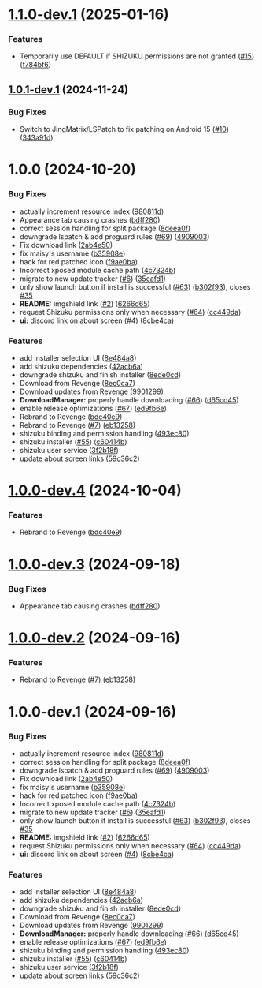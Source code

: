 # [1.1.0-dev.1](https://github.com/revenge-mod/revenge-manager/compare/v1.0.1-dev.1...v1.1.0-dev.1) (2025-01-16)


### Features

* Temporarily use DEFAULT if SHIZUKU permissions are not granted ([#15](https://github.com/revenge-mod/revenge-manager/issues/15)) ([f784bf6](https://github.com/revenge-mod/revenge-manager/commit/f784bf622d764c2c9e43d0ab20ef3b7c83de13c1))

## [1.0.1-dev.1](https://github.com/revenge-mod/revenge-manager/compare/v1.0.0...v1.0.1-dev.1) (2024-11-24)


### Bug Fixes

* Switch to JingMatrix/LSPatch to fix patching on Android 15 ([#10](https://github.com/revenge-mod/revenge-manager/issues/10)) ([343a91d](https://github.com/revenge-mod/revenge-manager/commit/343a91d83c3e394c3cd6e396de5d4a33a5ae3dbe))

# 1.0.0 (2024-10-20)


### Bug Fixes

* actually increment resource index ([980811d](https://github.com/revenge-mod/revenge-manager/commit/980811d4107acf425d689b3f0b831e58d064b1a4))
* Appearance tab causing crashes ([bdff280](https://github.com/revenge-mod/revenge-manager/commit/bdff280e29a6cb316ac8ad936621281c8c1f8c18))
* correct session handling for split package ([8deea0f](https://github.com/revenge-mod/revenge-manager/commit/8deea0fed3fa6b53ac5db236404052367e4dc960))
* downgrade lspatch & add proguard rules ([#69](https://github.com/revenge-mod/revenge-manager/issues/69)) ([4909003](https://github.com/revenge-mod/revenge-manager/commit/4909003439b4cc86b15c338c641528d3cce9a81a))
* Fix download link ([2ab4e50](https://github.com/revenge-mod/revenge-manager/commit/2ab4e501632683ea6995c41fff419180999935c1))
* fix maisy's username ([b35908e](https://github.com/revenge-mod/revenge-manager/commit/b35908eb4441404cf6ccf5c498ddc9de0eb64267))
* hack for red patched icon ([f9ae0ba](https://github.com/revenge-mod/revenge-manager/commit/f9ae0ba7051b53b172a535e938c876286834c6d4))
* Incorrect xposed module cache path ([4c7324b](https://github.com/revenge-mod/revenge-manager/commit/4c7324bc2cdf88a6d829cf7cfe1082829dcc3b11))
* migrate to new update tracker ([#6](https://github.com/revenge-mod/revenge-manager/issues/6)) ([35eafd1](https://github.com/revenge-mod/revenge-manager/commit/35eafd120787139d1673254dc713aa097f8ea566))
* only show launch button if install is successful ([#63](https://github.com/revenge-mod/revenge-manager/issues/63)) ([b302f93](https://github.com/revenge-mod/revenge-manager/commit/b302f93e3ea643f83c5f6426017b1a9976998a67)), closes [#35](https://github.com/revenge-mod/revenge-manager/issues/35)
* **README:** imgshield link ([#2](https://github.com/revenge-mod/revenge-manager/issues/2)) ([6266d65](https://github.com/revenge-mod/revenge-manager/commit/6266d65f1a08cf9201195c0310567a72cd9cf079))
* request Shizuku permissions only when necessary ([#64](https://github.com/revenge-mod/revenge-manager/issues/64)) ([cc449da](https://github.com/revenge-mod/revenge-manager/commit/cc449da39d02eb9cfc91adb6bdd17230fa5390cd))
* **ui:** discord link on about screen ([#4](https://github.com/revenge-mod/revenge-manager/issues/4)) ([8cbe4ca](https://github.com/revenge-mod/revenge-manager/commit/8cbe4ca6e37dbc1faef4d1f4a6b414ebffe2dc42))


### Features

* add installer selection UI ([8e484a8](https://github.com/revenge-mod/revenge-manager/commit/8e484a8e969b3e68da3b033122a36f856d2ac2f9))
* add shizuku dependencies ([42acb6a](https://github.com/revenge-mod/revenge-manager/commit/42acb6a534a39553ea188f70d5b793c207550efb))
* downgrade shizuku and finish installer ([8ede0cd](https://github.com/revenge-mod/revenge-manager/commit/8ede0cdc861fa7883f4f3872168ab45155002b21))
* Download from Revenge ([8ec0ca7](https://github.com/revenge-mod/revenge-manager/commit/8ec0ca729826c720c2733f02b1160465fb2259ae))
* Download updates from Revenge ([9901299](https://github.com/revenge-mod/revenge-manager/commit/9901299a16d5901f4681dc70cd0ee375bfc1874c))
* **DownloadManager:** properly handle downloading ([#66](https://github.com/revenge-mod/revenge-manager/issues/66)) ([d65cd45](https://github.com/revenge-mod/revenge-manager/commit/d65cd45a829c1b136ea704840de70deb5b64419a))
* enable release optimizations ([#67](https://github.com/revenge-mod/revenge-manager/issues/67)) ([ed9fb6e](https://github.com/revenge-mod/revenge-manager/commit/ed9fb6e80535d2c73eea6d112f7366debe595fc3))
* Rebrand to Revenge ([bdc40e9](https://github.com/revenge-mod/revenge-manager/commit/bdc40e9db5de7e5b272727cbad7ff3f3c5b17ac3))
* Rebrand to Revenge ([#7](https://github.com/revenge-mod/revenge-manager/issues/7)) ([eb13258](https://github.com/revenge-mod/revenge-manager/commit/eb1325834acc8129d3b61e4ef9ab4cfd7c665f3f))
* shizuku binding and permission handling ([493ec80](https://github.com/revenge-mod/revenge-manager/commit/493ec80eccff65816c6f7c17d5027a1ff2fd9d7f))
* shizuku installer ([#55](https://github.com/revenge-mod/revenge-manager/issues/55)) ([c60414b](https://github.com/revenge-mod/revenge-manager/commit/c60414bb1e7254a0f64b43d8aedbdeb380d98a73))
* shizuku user service ([3f2b18f](https://github.com/revenge-mod/revenge-manager/commit/3f2b18f52de8c8552408311091845e9248fdf276))
* update about screen links ([59c36c2](https://github.com/revenge-mod/revenge-manager/commit/59c36c288fbcb1144067b150644e7b511180995b))

# [1.0.0-dev.4](https://github.com/revenge-mod/revenge-manager/compare/v1.0.0-dev.3...v1.0.0-dev.4) (2024-10-04)


### Features

* Rebrand to Revenge ([bdc40e9](https://github.com/revenge-mod/revenge-manager/commit/bdc40e9db5de7e5b272727cbad7ff3f3c5b17ac3))

# [1.0.0-dev.3](https://github.com/revenge-mod/revenge-manager/compare/v1.0.0-dev.2...v1.0.0-dev.3) (2024-09-18)


### Bug Fixes

* Appearance tab causing crashes ([bdff280](https://github.com/revenge-mod/revenge-manager/commit/bdff280e29a6cb316ac8ad936621281c8c1f8c18))

# [1.0.0-dev.2](https://github.com/revenge-mod/revenge-manager/compare/v1.0.0-dev.1...v1.0.0-dev.2) (2024-09-16)


### Features

* Rebrand to Revenge ([#7](https://github.com/revenge-mod/revenge-manager/issues/7)) ([eb13258](https://github.com/revenge-mod/revenge-manager/commit/eb1325834acc8129d3b61e4ef9ab4cfd7c665f3f))

# 1.0.0-dev.1 (2024-09-16)


### Bug Fixes

* actually increment resource index ([980811d](https://github.com/revenge-mod/revenge-manager/commit/980811d4107acf425d689b3f0b831e58d064b1a4))
* correct session handling for split package ([8deea0f](https://github.com/revenge-mod/revenge-manager/commit/8deea0fed3fa6b53ac5db236404052367e4dc960))
* downgrade lspatch & add proguard rules ([#69](https://github.com/revenge-mod/revenge-manager/issues/69)) ([4909003](https://github.com/revenge-mod/revenge-manager/commit/4909003439b4cc86b15c338c641528d3cce9a81a))
* Fix download link ([2ab4e50](https://github.com/revenge-mod/revenge-manager/commit/2ab4e501632683ea6995c41fff419180999935c1))
* fix maisy's username ([b35908e](https://github.com/revenge-mod/revenge-manager/commit/b35908eb4441404cf6ccf5c498ddc9de0eb64267))
* hack for red patched icon ([f9ae0ba](https://github.com/revenge-mod/revenge-manager/commit/f9ae0ba7051b53b172a535e938c876286834c6d4))
* Incorrect xposed module cache path ([4c7324b](https://github.com/revenge-mod/revenge-manager/commit/4c7324bc2cdf88a6d829cf7cfe1082829dcc3b11))
* migrate to new update tracker ([#6](https://github.com/revenge-mod/revenge-manager/issues/6)) ([35eafd1](https://github.com/revenge-mod/revenge-manager/commit/35eafd120787139d1673254dc713aa097f8ea566))
* only show launch button if install is successful ([#63](https://github.com/revenge-mod/revenge-manager/issues/63)) ([b302f93](https://github.com/revenge-mod/revenge-manager/commit/b302f93e3ea643f83c5f6426017b1a9976998a67)), closes [#35](https://github.com/revenge-mod/revenge-manager/issues/35)
* **README:** imgshield link ([#2](https://github.com/revenge-mod/revenge-manager/issues/2)) ([6266d65](https://github.com/revenge-mod/revenge-manager/commit/6266d65f1a08cf9201195c0310567a72cd9cf079))
* request Shizuku permissions only when necessary ([#64](https://github.com/revenge-mod/revenge-manager/issues/64)) ([cc449da](https://github.com/revenge-mod/revenge-manager/commit/cc449da39d02eb9cfc91adb6bdd17230fa5390cd))
* **ui:** discord link on about screen ([#4](https://github.com/revenge-mod/revenge-manager/issues/4)) ([8cbe4ca](https://github.com/revenge-mod/revenge-manager/commit/8cbe4ca6e37dbc1faef4d1f4a6b414ebffe2dc42))


### Features

* add installer selection UI ([8e484a8](https://github.com/revenge-mod/revenge-manager/commit/8e484a8e969b3e68da3b033122a36f856d2ac2f9))
* add shizuku dependencies ([42acb6a](https://github.com/revenge-mod/revenge-manager/commit/42acb6a534a39553ea188f70d5b793c207550efb))
* downgrade shizuku and finish installer ([8ede0cd](https://github.com/revenge-mod/revenge-manager/commit/8ede0cdc861fa7883f4f3872168ab45155002b21))
* Download from Revenge ([8ec0ca7](https://github.com/revenge-mod/revenge-manager/commit/8ec0ca729826c720c2733f02b1160465fb2259ae))
* Download updates from Revenge ([9901299](https://github.com/revenge-mod/revenge-manager/commit/9901299a16d5901f4681dc70cd0ee375bfc1874c))
* **DownloadManager:** properly handle downloading ([#66](https://github.com/revenge-mod/revenge-manager/issues/66)) ([d65cd45](https://github.com/revenge-mod/revenge-manager/commit/d65cd45a829c1b136ea704840de70deb5b64419a))
* enable release optimizations ([#67](https://github.com/revenge-mod/revenge-manager/issues/67)) ([ed9fb6e](https://github.com/revenge-mod/revenge-manager/commit/ed9fb6e80535d2c73eea6d112f7366debe595fc3))
* shizuku binding and permission handling ([493ec80](https://github.com/revenge-mod/revenge-manager/commit/493ec80eccff65816c6f7c17d5027a1ff2fd9d7f))
* shizuku installer ([#55](https://github.com/revenge-mod/revenge-manager/issues/55)) ([c60414b](https://github.com/revenge-mod/revenge-manager/commit/c60414bb1e7254a0f64b43d8aedbdeb380d98a73))
* shizuku user service ([3f2b18f](https://github.com/revenge-mod/revenge-manager/commit/3f2b18f52de8c8552408311091845e9248fdf276))
* update about screen links ([59c36c2](https://github.com/revenge-mod/revenge-manager/commit/59c36c288fbcb1144067b150644e7b511180995b))
